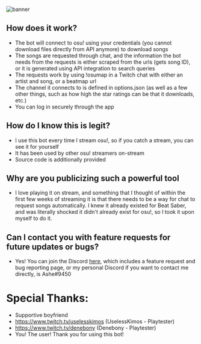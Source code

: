 ![banner](https://repository-images.githubusercontent.com/391931450/48d0a8af-f00c-45ec-8f77-6e6f9fbc2408)
## How does it work?
- The bot will connect to osu! using your credentials (you cannot download files directly from API anymore) to download songs
- The songs are requested through chat, and the information the bot needs from the requests is either scraped from the urls (gets song ID), or it is generated using API integration to search queries
- The requests work by using !osumap in a Twitch chat with either an artist and song, or a beatmap url
- The channel it connects to is defined in options.json (as well as a few other things, such as how high the star ratings can be that it downloads, etc.)
- You can log in securely through the app

## How do I know this is legit?
- I use this bot every time I stream osu!, so if you catch a stream, you can see it for yourself
- It has been used by other osu! streamers on-stream
- Source code is additionally provided

## Why are you publicizing such a powerful tool
- I love playing it on stream, and something that I thought of within the first few weeks of streaming it is that there needs to be a way for chat to request songs automatically. I knew it already existed for Beat Saber, and was literally shocked it didn't already exist for osu!, so I took it upon myself to do it.

## Can I contact you with feature requests for future updates or bugs?
- Yes! You can join the Discord <a href="https://discord.gg/N6pBTT7r9w">here</a>, which includes a feature request and bug reporting page, or my personal Discord if you want to contact me directly, is Ashe#9450

# Special Thanks:
- Supportive boyfriend
- https://www.twitch.tv/uselesskimos (UselessKimos - Playtester)
- https://www.twitch.tv/denebony (Denebony - Playtester)
- You! The user! Thank you for using this bot!
